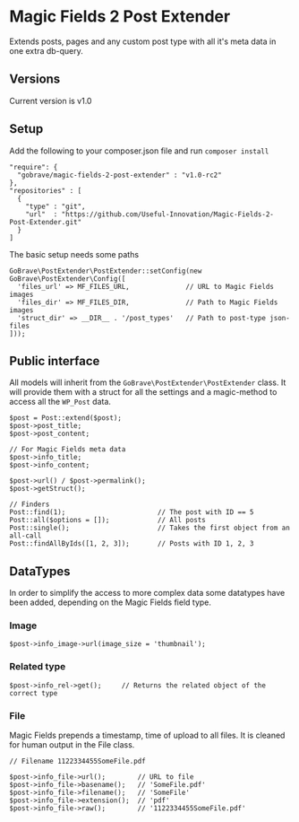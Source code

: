 # Magic Fields 2 Post Extender

Extends posts, pages and any custom post type with all it's meta data in one extra db-query. 

## Versions

Current version is v1.0

## Setup

Add the following to your composer.json file and run `composer install`

    "require": {
      "gobrave/magic-fields-2-post-extender" : "v1.0-rc2"
    },
    "repositories" : [
      {
        "type" : "git",
        "url"  : "https://github.com/Useful-Innovation/Magic-Fields-2-Post-Extender.git"
      }
    ]

The basic setup needs some paths

    GoBrave\PostExtender\PostExtender::setConfig(new GoBrave\PostExtender\Config([
      'files_url' => MF_FILES_URL,              // URL to Magic Fields images
      'files_dir' => MF_FILES_DIR,              // Path to Magic Fields images
      'struct_dir' => __DIR__ . '/post_types'   // Path to post-type json-files
    ]));

## Public interface

All models will inherit from the `GoBrave\PostExtender\PostExtender` class. It will provide them with a struct for all the settings and a magic-method to access all the `WP_Post` data.

    $post = Post::extend($post);
    $post->post_title;
    $post->post_content;
    
    // For Magic Fields meta data
    $post->info_title;
    $post->info_content;
    
    $post->url() / $post->permalink();
    $post->getStruct();
    
    // Finders
    Post::find(1);                       // The post with ID == 5
    Post::all($options = []);            // All posts
    Post::single();                      // Takes the first object from an all-call
    Post::findAllByIds([1, 2, 3]);       // Posts with ID 1, 2, 3
    
## DataTypes

In order to simplify the access to more complex data some datatypes have been added, depending on the Magic Fields field type.

### Image

    $post->info_image->url(image_size = 'thumbnail');

### Related type

    $post->info_rel->get();     // Returns the related object of the correct type

### File

Magic Fields prepends a timestamp, time of upload to all files. It is cleaned for human output in the File class. 

    // Filename 1122334455SomeFile.pdf

    $post->info_file->url();        // URL to file
    $post->info_file->basename();   // 'SomeFile.pdf'
    $post->info_file->filename();   // 'SomeFile'
    $post->info_file->extension();  // 'pdf'
    $post->info_file->raw();        // '1122334455SomeFile.pdf'
    
